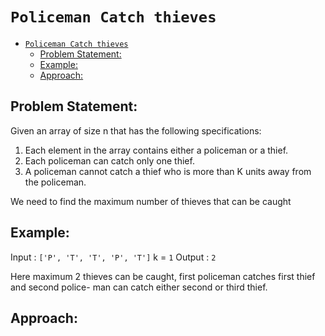# `Policeman Catch thieves`

- [`Policeman Catch thieves`](#policeman-catch-thieves)
  - [Problem Statement:](#problem-statement)
  - [Example:](#example)
  - [Approach:](#approach)

## Problem Statement:

Given an array of size n that has the following specifications: 

1. Each element in the array contains either a policeman or a thief.
2. Each policeman can catch only one thief.
3. A policeman cannot catch a thief who is more than K units away from the policeman.

We need to find the maximum number of thieves that can be caught

## Example:

Input : `['P', 'T', 'T', 'P', 'T']`
k = `1`
Output : `2`

Here maximum 2 thieves can be caught, first
policeman catches first thief and second police-
man can catch either second or third thief.


## Approach:

